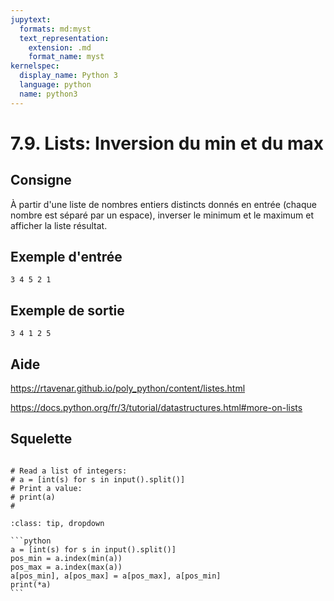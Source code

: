 ```yaml
---
jupytext:
  formats: md:myst
  text_representation:
    extension: .md
    format_name: myst
kernelspec:
  display_name: Python 3
  language: python
  name: python3
---
```


# 7.9. Lists: Inversion du min et du max

## Consigne

À partir d'une liste de nombres entiers distincts donnés en entrée (chaque nombre est séparé par un espace), inverser le minimum et le maximum et afficher la liste résultat.

## Exemple d'entrée

```
3 4 5 2 1
```

## Exemple de sortie

```
3 4 1 2 5
```

## Aide

https://rtavenar.github.io/poly_python/content/listes.html

https://docs.python.org/fr/3/tutorial/datastructures.html#more-on-lists

## Squelette

```{code-cell} ipython3

# Read a list of integers:
# a = [int(s) for s in input().split()]
# Print a value:
# print(a)
# 
```

````{admonition} Cliquez ici pour voir la solution
:class: tip, dropdown

```python
a = [int(s) for s in input().split()]
pos_min = a.index(min(a))
pos_max = a.index(max(a))
a[pos_min], a[pos_max] = a[pos_max], a[pos_min]
print(*a)
```
````
